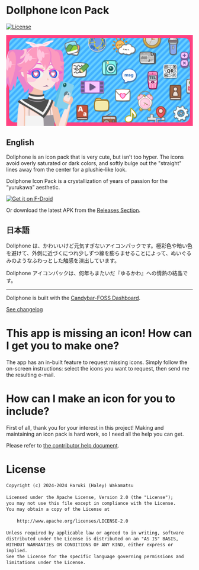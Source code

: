 # Dollphone Icon Pack

[![License](https://img.shields.io/github/license/zixpo/candybar?style=flat-square)](/LICENSE)

![Header image](./fastlane/metadata/android/en-US/images/featureGraphic.png)

## English
Dollphone is an icon pack that is very cute, but isn’t too hyper. The icons avoid overly saturated or dark colors, and softly bulge out the "straight" lines away from the center for a plushie-like look.

Dollphone Icon Pack is a crystallization of years of passion for the “yurukawa” aesthetic.

[<img src="https://fdroid.gitlab.io/artwork/badge/get-it-on.png"
     alt="Get it on F-Droid"
     height="80">](https://f-droid.org/packages/me.x2gd4.dollphone/)

Or download the latest APK from the [Releases Section](https://github.com/JapanYoshi/dollphone-foss/releases/latest).

## 日本語
Dollphone は、かわいいけど元気すぎないアイコンパックです。極彩色や暗い色を避けて、外側に近づくにつれ少しずつ線を膨らませることによって、ぬいぐるみのようなふわっとした触感を演出しています。

Dollphone アイコンパックは、何年もまたいだ『ゆるかわ』への情熱の結晶です。

---

Dollphone is built with the [Candybar-FOSS Dashboard](https://github.com/Donnnno/candybar-foss).

[See changelog](./CHANGELOG.md)

# This app is missing an icon! How can I get you to make one?

The app has an in-built feature to request missing icons. Simply follow the on-screen instructions: select the icons you want to request, then send me the resulting e-mail.

# How can I make an icon for you to include?

First of all, thank you for your interest in this project! Making and maintaining an icon pack is hard work, so I need all the help you can get.

Please refer to [the contributor help document](https://github.com/JapanYoshi/dollphone-foss/blob/main/help/how_to_contribute.md).

# License
```
Copyright (c) 2024-2024 Haruki (Haley) Wakamatsu

Licensed under the Apache License, Version 2.0 (the "License");
you may not use this file except in compliance with the License.
You may obtain a copy of the License at

    http://www.apache.org/licenses/LICENSE-2.0

Unless required by applicable law or agreed to in writing, software
distributed under the License is distributed on an "AS IS" BASIS,
WITHOUT WARRANTIES OR CONDITIONS OF ANY KIND, either express or implied.
See the License for the specific language governing permissions and
limitations under the License.
```

